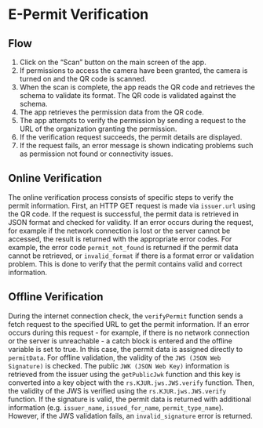 # E-Permit Verification


## Flow
1. Click on the “Scan” button on the main screen of the app.
2. If permissions to access the camera have been granted, the camera is turned on and the QR code is scanned.
3. When the scan is complete, the app reads the QR code and retrieves the schema to validate its format. The QR code is validated against the schema.
4. The app retrieves the permission data from the QR code.
5. The app attempts to verify the permission by sending a request to the URL of the organization granting the permission.
6. If the verification request succeeds, the permit details are displayed.
7. If the request fails, an error message is shown indicating problems such as permission not found or connectivity issues.


## Online Verification

The online verification process consists of specific steps to verify the permit information. First, an HTTP GET request is made via ` issuer.url ` using the QR code. If the request is successful, the permit data is retrieved in JSON format and checked for validity. If an error occurs during the request, for example if the network connection is lost or the server cannot be accessed, the result is returned with the appropriate error codes. For example, the error code ` permit_not_found ` is returned if the permit data cannot be retrieved, or ` invalid_format ` if there is a format error or validation problem. This is done to verify that the permit contains valid and correct information.

## Offline Verification

During the internet connection check, the ` verifyPermit ` function sends a fetch request to the specified URL to get the permit information. If an error occurs during this request - for example, if there is no network connection or the server is unreachable - a catch block is entered and the offline variable is set to true. In this case, the permit data is assigned directly to ` permitData `. For offline validation, the validity of the `JWS (JSON Web Signature)` is checked. The public ` JWK (JSON Web Key) ` information is retrieved from the issuer using the ` getPublicJwk ` function and this key is converted into a key object with the ` rs.KJUR.jws.JWS.verify ` function. Then, the validity of the JWS is verified using the ` rs.KJUR.jws.JWS.verify ` function. If the signature is valid, the permit data is returned with additional information (e.g. ` issuer_name `, ` issued_for_name `, ` permit_type_name `). However, if the JWS validation fails, an ` invalid_signature ` error is returned.

